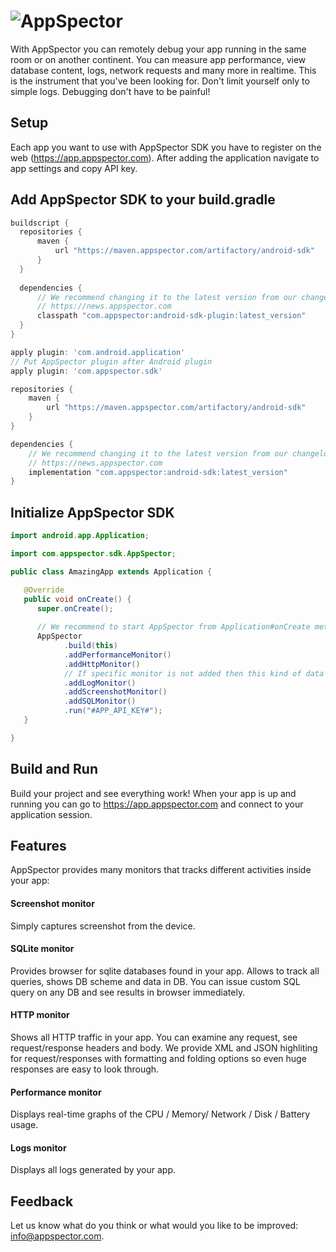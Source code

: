 # ![AppSpector](https://github.com/appspector/ios-sdk/raw/master/appspector-logo.png)

With AppSpector you can remotely debug your app running in the same room or on another continent. 
You can measure app performance, view database content, logs, network requests and many more in realtime. 
This is the instrument that you've been looking for. Don't limit yourself only to simple logs. 
Debugging don't have to be painful!

## Setup
Each app you want to use with AppSpector SDK you have to register on the web (https://app.appspector.com).
After adding the application navigate to app settings and copy API key.

## Add AppSpector SDK to your build.gradle

```groovy
buildscript {
  repositories {
      maven {
          url "https://maven.appspector.com/artifactory/android-sdk"
      }
  }
  
  dependencies {
      // We recommend changing it to the latest version from our changelog:
      // https://news.appspector.com
      classpath "com.appspector:android-sdk-plugin:latest_version"
  }
}

apply plugin: 'com.android.application'
// Put AppSpector plugin after Android plugin
apply plugin: 'com.appspector.sdk'

repositories {
    maven {
        url "https://maven.appspector.com/artifactory/android-sdk"
    }
}

dependencies {
    // We recommend changing it to the latest version from our changelog:
    // https://news.appspector.com
    implementation "com.appspector:android-sdk:latest_version"
}
```

## Initialize AppSpector SDK

```java
import android.app.Application;

import com.appspector.sdk.AppSpector;

public class AmazingApp extends Application {

   @Override
   public void onCreate() {
      super.onCreate();
      
      // We recommend to start AppSpector from Application#onCreate method
      AppSpector
            .build(this)
            .addPerformanceMonitor()
            .addHttpMonitor()
            // If specific monitor is not added then this kind of data won't be tracked and available on the web
            .addLogMonitor()
            .addScreenshotMonitor()
            .addSQLMonitor()
            .run("#APP_API_KEY#");
   }

}
```

## Build and Run

Build your project and see everything work! When your app is up and running you can go to https://app.appspector.com and connect to your application session.

## Features
AppSpector provides many monitors that tracks different activities inside your app:

#### Screenshot monitor
Simply captures screenshot from the device.

#### SQLite monitor
Provides browser for sqlite databases found in your app. Allows to track all queries, shows DB scheme and data in DB. You can issue custom SQL query on any DB and see results in browser immediately.

#### HTTP monitor
Shows all HTTP traffic in your app. You can examine any request, see request/response headers and body.
We provide XML and JSON highliting for request/responses with formatting and folding options so even huge responses are easy to look through.

#### Performance monitor
Displays real-time graphs of the CPU / Memory/ Network / Disk / Battery usage.

#### Logs monitor
Displays all logs generated by your app.

## Feedback
Let us know what do you think or what would you like to be improved: [info@appspector.com](mailto:info@appspector.com).
